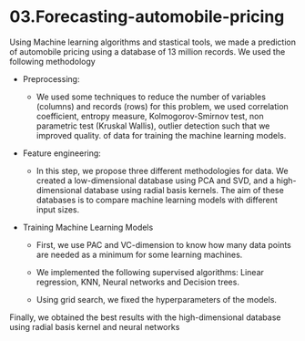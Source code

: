 # 03.Forecasting-automobile-pricing
Using Machine learning algorithms and stastical tools, we made a prediction of automobile pricing using a database of 13 million records. We used the following methodology 

- Preprocessing: 

  - We used some techniques to reduce the number of variables (columns) and records (rows) for this problem, we used correlation coefficient, entropy       measure, Kolmogorov-Smirnov test, non parametric test (Kruskal Wallis), outlier detection such that we improved quality.
  of data for training the machine learning models. 

- Feature engineering:

  - In this step, we propose three different methodologies for data. We created a low-dimensional database using PCA and SVD, and a high-dimensional       database using radial basis kernels. The aim of these databases is to compare machine learning models with different input sizes.
  
  
- Training Machine Learning Models

  - First, we use PAC and VC-dimension to know how many data points are needed as a minimum for some learning machines. 
 
  - We implemented the following supervised algorithms: Linear regression, KNN, Neural networks and Decision trees.
 
  - Using grid search, we fixed the hyperparameters of the models.
  
Finally, we obtained the best results with the high-dimensional database using radial basis kernel and neural networks
